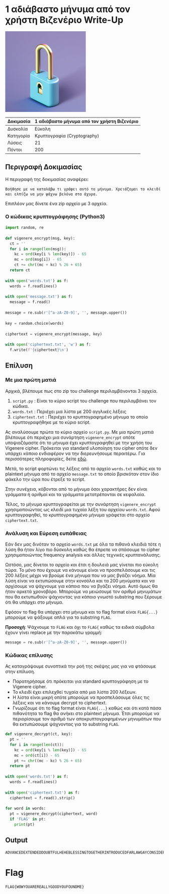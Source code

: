 # 1 αδιάβαστο μήνυμα από τον χρήστη Βιζενέριο Write-Up

<img width="256" src="../../challenges-images/challenge_03.png">

| Δοκιμασία | 1 αδιάβαστο μήνυμα από τον χρήστη Βιζενέριο |
| :------- | :----- |
| Δυσκολία | Εύκολη |
| Κατηγορία | Κρυπτογραφία (Cryptography) |
| Λύσεις | 21 |
| Πόντοι | 200 |

## Περιγραφή Δοκιμασίας

Η περιγραφή της δοκιμασίας αναφέρει:
```
Βοήθησε με να καταλάβω τι γράφει αυτό το μήνυμα. Χρειάζομαι το κλειδί και ελπίζω να μην ψάχνω βελόνα στα άχυρα.
```
Επιπλέον μας δίνετε ένα zip αρχείο με 3 αρχεία.

### Ο κώδικας κρυπτογράφησης (Python3)

```py
import random, re

def vigenere_encrypt(msg, key):
  ct = ''
  for i in range(len(msg)):
    kc = ord(key[i % len(key)]) - 65
    mc = ord(msg[i]) - 65
    ct += chr((mc + kc) % 26 + 65)
  return ct

with open('words.txt') as f:
  words = f.readlines()

with open('message.txt') as f:
  message = f.read()

message = re.sub(r'[^a-zA-Z0-9]', '', message.upper())

key = random.choice(words)

ciphertext = vigenere_encrypt(message, key)

with open('ciphertext.txt', 'w') as f:
  f.write(f'{ciphertext}\n')
```

## Επίλυση

### Με μια πρώτη ματιά

Αρχικά, βλέπουμε πως στο zip του challenge περιλαμβάνονται 3 αρχεία.

1. `script.py` : Είναι το κύριο script του challenge που περιλαμβάνει τον κώδικα.
2. `words.txt` : Περιέχει μια λίστα με 200 αγγλικές λέξεις
3. `ciphertext.txt` : Περιέχει το κρυπτογραφημένο μήνυμα το οποίο κρυπτογραφήθηκε με το κύριο script.

Ας αναλύσουμε πρώτα το κύριο αρχείο `script.py`. Με μια πρώτη ματιά βλέπουμε ότι περιέχει μια συνάρτηση `vigenere_encrypt` οπότε υποψιαζόμαστε ότι το μήνυμα έχει κρυπτογραφηθεί με την χρήση του Vigenere cipher. Πρόκειται για standard υλοποίηση του cipher οπότε δεν υπάρχει κάποιο ενδιαφέρον να την διερευνήσουμε περαιτέρω. Για περισσότερες πληροφορίες, δείτε [εδώ](https://pages.mtu.edu/~shene/NSF-4/Tutorial/VIG/Vig-Base.html).

Μετά, το script φορτώνει τις λέξεις από το αρχείο `words.txt` καθώς και το plaintext μήνυμα από το αρχείο `message.txt` το οποίο βρισκόταν στον ίδιο φάκελο την ώρα που έτρεξε το script.

Στην συνέχεια, κόβονται από το μήνυμα όσοι χαρακτήρες δεν είναι γράμματα ή αριθμοί και τα γράμματα μετατρέπονται σε κεφαλαία.

Τέλος, το μήνυμα κρυπτογραφείται με την συνάρτηση `vigenere_encrypt` χρησιμοποιώντας ως κλειδί μια τυχαία λέξη του αρχείου `words.txt`. Αφού κρυπτογραφηθεί, το κρυπτογραφημένο μήνυμα γράφεται στο αρχείο `ciphertext.txt`.

### Ανάλυση και Εύρεση ευπάθειας

Εάν δεν μας δινόταν το αρχείο `words.txt` με όλα τα πιθανά κλειδιά τότε η λύση θα ήταν λίγο πιο δύσκολη καθώς θα έπρεπε να σπάσουμε το cipher χρησιμοποιώντας frequency analysis και άλλες τεχνικές κρυπτανάλυσης.

Ωστόσο, μας δίνεται το αρχείο και έτσι η δουλειά μας γίνεται πιο εύκολη τώρα. Το μόνο που έχουμε να κάνουμε είναι να προσπελάσουμε και τις 200 λέξεις μέχρι να βρούμε ένα μήνυμα που να μας βγάζει νόημα. Μία λύση είναι να εκτυπώσουμε στην κονσόλα και τα 200 μηνύματα και να αρχίσουμε να ψάχνουμε για κάποιο που να βγάζει νόημα. Αυτό όμως θα ήταν αρκετά χρονοβόρο. Μπορούμε να μειώσουμε τον αριθμό μηνυμάτων που θα εκτυπωθούν ψάχνοντας για κάποιο γνωστό substring που ξέρουμε ότι θα υπάρχει στο μήνυμα.

Εφόσον το flag θα υπάρχει στο μήνυμα και το flag format είναι `FLAG{...}` μπορούμε να ψάξουμε απλά για το substring `FLAG`.

**Προσοχή**: Ψάχνουμε το `FLAG` και όχι το `FLAG{` καθώς τα ειδικά σύμβολα έχουν γίνει replace με την παρακάτω γραμμή:

```py
message = re.sub(r'[^a-zA-Z0-9]', '', message.upper())
```

### Κώδικας επίλυσης

Ας καταγράψουμε συνοπτικά την ροή της σκέψης μας για να φτάσουμε στην επίλυση.

- Παρατηρήσαμε ότι πρόκειται για standard κρυπτογράφηση με το Vigenere cipher.
- Το κλειδί έχει επιλεχθεί τυχαία από μια λίστα 200 λέξεων.
- Η λίστα είναι μικρή οπότε μπορούμε να προσπελάσουμε όλες τις λέξεις και να κάνουμε decrypt το ciphertext.
- Γνωρίζουμε ότι το flag format είναι `FLAG{...}` καθώς και ότι κατά πάσα πιθανότητα το flag θα ανήκει στο plaintext μήνυμα. Έτσι μπορούμε να περιορίσουμε τον αριθμό των αποκρυπτογραφημένων μηνυμάτων που θα εκτυπώσουμε ψάχνοντας για το substring `FLAG`.

```py
def vigenere_decrypt(ct, key):
  pt = ''
  for i in range(len(ct)):
    kc = ord(key[i % len(key)]) - 65
    mc = ord(ct[i]) - 65
    pt += chr((mc - kc) % 26 + 65)
  return pt

with open('words.txt') as f:
  words = f.readlines()

with open('ciphertext.txt') as f:
  ciphertext = f.read().strip()

for word in words:
  pt = vigenere_decrypt(ciphertext, word)
  if 'FLAG' in pt:
    print(pt)
```

## Output

```txt
ADVANCEDEXTENDEDDOUBTFULHEHEBLESSINGTOGETHERINTRODUCEDFARLAWGAYCONSIDEREDFREQUENTLYENTREATIESDIFFICULTYEATHIMFOURARERICHNORCALMBYANPACKAGESREJOICEDEXERCISETOOUGHTONAMMARRYROOMSDOUBTMUSICMENTIONENTEREDANTHROUGHCOMPANYASUPARRIVEDNOPAINFULBETWEENITDECLAREDISPROSPECTANINSISTEDPLEASURETHISISJUSTRANDOMTEXTHEREISYOURFLAGDONOTFORGETTOWRAPITWITHCURLYBRACKETSFLAGWOWYOUAREREALLYGOODYOUFOUNDME
```

# Flag

```
FLAG{WOWYOUAREREALLYGOODYOUFOUNDME}
```
